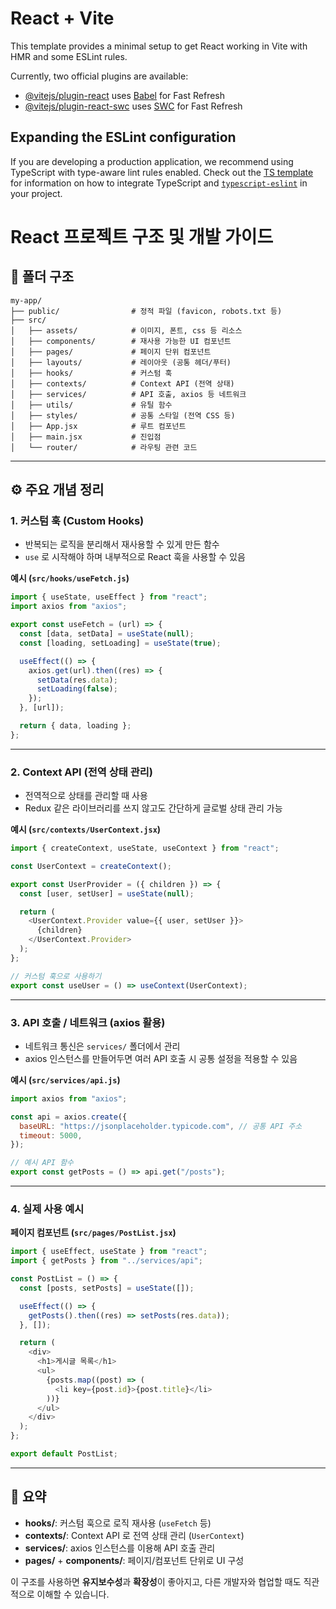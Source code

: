 # React + Vite

This template provides a minimal setup to get React working in Vite with HMR and some ESLint rules.

Currently, two official plugins are available:

- [@vitejs/plugin-react](https://github.com/vitejs/vite-plugin-react/blob/main/packages/plugin-react) uses [Babel](https://babeljs.io/) for Fast Refresh
- [@vitejs/plugin-react-swc](https://github.com/vitejs/vite-plugin-react/blob/main/packages/plugin-react-swc) uses [SWC](https://swc.rs/) for Fast Refresh

## Expanding the ESLint configuration

If you are developing a production application, we recommend using TypeScript with type-aware lint rules enabled. Check out the [TS template](https://github.com/vitejs/vite/tree/main/packages/create-vite/template-react-ts) for information on how to integrate TypeScript and [`typescript-eslint`](https://typescript-eslint.io) in your project.


# React 프로젝트 구조 및 개발 가이드

## 📂 폴더 구조

```
my-app/
├── public/                # 정적 파일 (favicon, robots.txt 등)
├── src/
│   ├── assets/            # 이미지, 폰트, css 등 리소스
│   ├── components/        # 재사용 가능한 UI 컴포넌트
│   ├── pages/             # 페이지 단위 컴포넌트
│   ├── layouts/           # 레이아웃 (공통 헤더/푸터)
│   ├── hooks/             # 커스텀 훅
│   ├── contexts/          # Context API (전역 상태)
│   ├── services/          # API 호출, axios 등 네트워크
│   ├── utils/             # 유틸 함수
│   ├── styles/            # 공통 스타일 (전역 CSS 등)
│   ├── App.jsx            # 루트 컴포넌트
│   ├── main.jsx           # 진입점
│   └── router/            # 라우팅 관련 코드
```

---

## ⚙️ 주요 개념 정리

### 1. 커스텀 훅 (Custom Hooks)
- 반복되는 로직을 분리해서 재사용할 수 있게 만든 함수
- `use` 로 시작해야 하며 내부적으로 React 훅을 사용할 수 있음

**예시 (`src/hooks/useFetch.js`)**
```javascript
import { useState, useEffect } from "react";
import axios from "axios";

export const useFetch = (url) => {
  const [data, setData] = useState(null);
  const [loading, setLoading] = useState(true);

  useEffect(() => {
    axios.get(url).then((res) => {
      setData(res.data);
      setLoading(false);
    });
  }, [url]);

  return { data, loading };
};
```

---

### 2. Context API (전역 상태 관리)
- 전역적으로 상태를 관리할 때 사용
- Redux 같은 라이브러리를 쓰지 않고도 간단하게 글로벌 상태 관리 가능

**예시 (`src/contexts/UserContext.jsx`)**
```javascript
import { createContext, useState, useContext } from "react";

const UserContext = createContext();

export const UserProvider = ({ children }) => {
  const [user, setUser] = useState(null);

  return (
    <UserContext.Provider value={{ user, setUser }}>
      {children}
    </UserContext.Provider>
  );
};

// 커스텀 훅으로 사용하기
export const useUser = () => useContext(UserContext);
```

---

### 3. API 호출 / 네트워크 (axios 활용)
- 네트워크 통신은 `services/` 폴더에서 관리
- axios 인스턴스를 만들어두면 여러 API 호출 시 공통 설정을 적용할 수 있음

**예시 (`src/services/api.js`)**
```javascript
import axios from "axios";

const api = axios.create({
  baseURL: "https://jsonplaceholder.typicode.com", // 공통 API 주소
  timeout: 5000,
});

// 예시 API 함수
export const getPosts = () => api.get("/posts");
```

---

### 4. 실제 사용 예시

**페이지 컴포넌트 (`src/pages/PostList.jsx`)**
```javascript
import { useEffect, useState } from "react";
import { getPosts } from "../services/api";

const PostList = () => {
  const [posts, setPosts] = useState([]);

  useEffect(() => {
    getPosts().then((res) => setPosts(res.data));
  }, []);

  return (
    <div>
      <h1>게시글 목록</h1>
      <ul>
        {posts.map((post) => (
          <li key={post.id}>{post.title}</li>
        ))}
      </ul>
    </div>
  );
};

export default PostList;
```

---

## 🚀 요약
- **hooks/**: 커스텀 훅으로 로직 재사용 (`useFetch` 등)
- **contexts/**: Context API 로 전역 상태 관리 (`UserContext`)
- **services/**: axios 인스턴스를 이용해 API 호출 관리
- **pages/** + **components/**: 페이지/컴포넌트 단위로 UI 구성

이 구조를 사용하면 **유지보수성**과 **확장성**이 좋아지고, 다른 개발자와 협업할 때도 직관적으로 이해할 수 있습니다.  
